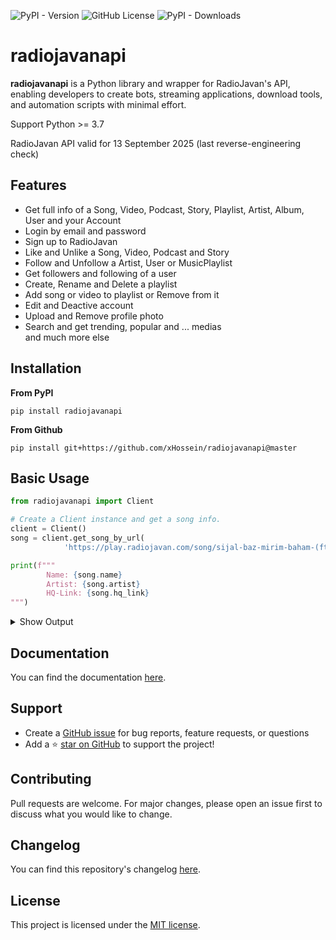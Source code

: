 ![PyPI - Version](https://img.shields.io/pypi/v/radiojavanapi)
![GitHub License](https://img.shields.io/github/license/xhossein/radiojavanapi)
![PyPI - Downloads](https://img.shields.io/pypi/dm/radiojavanapi)

# radiojavanapi
**radiojavanapi** is a Python library and wrapper for RadioJavan's API, enabling developers to create bots, streaming applications, download tools, and automation scripts with minimal effort.

Support Python >= 3.7

RadioJavan API valid for 13 September 2025 (last reverse-engineering check)

## Features
* Get full info of a Song, Video, Podcast, Story, Playlist, Artist, Album, User and your Account
* Login by email and password
* Sign up to RadioJavan
* Like and Unlike a Song, Video, Podcast and Story
* Follow and Unfollow a Artist, User or MusicPlaylist
* Get followers and following of a user
* Create, Rename and Delete a playlist
* Add song or video to playlist or Remove from it
* Edit and Deactive account
* Upload and Remove profile photo
* Search and get trending, popular and ... medias\
and much more else

## Installation
**From PyPI**
```
pip install radiojavanapi
```

**From Github**
```
pip install git+https://github.com/xHossein/radiojavanapi@master
```

## Basic Usage

```python
from radiojavanapi import Client

# Create a Client instance and get a song info. 
client = Client()
song = client.get_song_by_url(
            'https://play.radiojavan.com/song/sijal-baz-mirim-baham-(ft-sami-low)')

print(f"""
        Name: {song.name}
        Artist: {song.artist}
        HQ-Link: {song.hq_link}
""")

```
<details>
    <summary>Show Output</summary>

```
Name: Baz Mirim Baham (Ft Sami Low)
Artist: Sijal
HQ-Link: https://host2.mediacon-rj.app/media/mp3/aac-256/99926-cf9dd3814907dbb.m4a
```
</details>

## Documentation
You can find the documentation [here](https://xhossein.github.io/radiojavanapi/).

## Support

- Create a [GitHub issue](https://github.com/xHossein/radiojavanapi/issues) for bug reports, feature requests, or questions
- Add a ⭐️ [star on GitHub](https://github.com/xHossein/radiojavanapi) to support the project!


## Contributing
Pull requests are welcome. For major changes, please open an issue first to discuss what you would like to change.

## Changelog
You can find this repository's changelog [here](https://github.com/xHossein/radiojavanapi/blob/master/CHANGELOG.md).

## License
This project is licensed under the [MIT license](https://choosealicense.com/licenses/mit/).
